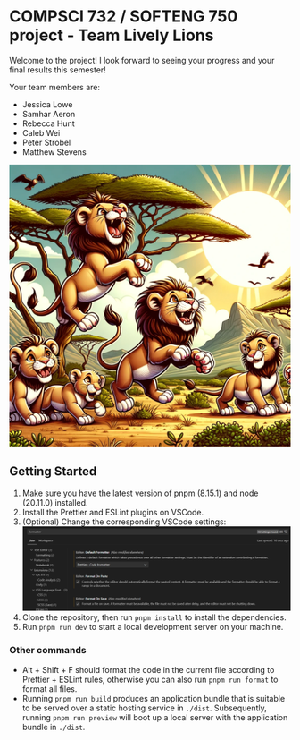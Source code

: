# COMPSCI 732 / SOFTENG 750 project - Team Lively Lions

Welcome to the project! I look forward to seeing your progress and your final results this semester!

Your team members are:

- Jessica Lowe
- Samhar Aeron
- Rebecca Hunt
- Caleb Wei
- Peter Strobel
- Matthew Stevens

![](./readme-images/Lively%20Lions.webp)

## Getting Started

1. Make sure you have the latest version of pnpm (8.15.1) and node (20.11.0) installed.
2. Install the Prettier and ESLint plugins on VSCode.
3. (Optional) Change the corresponding VSCode settings:
   ![](./readme-images/formatter.png)
4. Clone the repository, then run `pnpm install` to install the dependencies.
5. Run `pnpm run dev` to start a local development server on your machine.

### Other commands

- Alt + Shift + F should format the code in the current file according to Prettier + ESLint rules, otherwise you can also run `pnpm run format` to format all files.
- Running `pnpm run build` produces an application bundle that is suitable to be served over a static hosting service in `./dist`. Subsequently, running `pnpm run preview` will boot up a local server with the application bundle in `./dist`.
